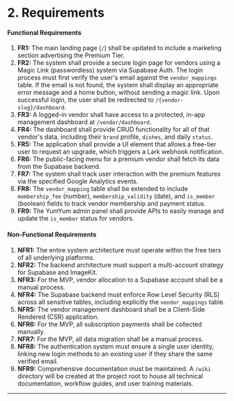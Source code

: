 # 2. Requirements

#### **Functional Requirements**
1.  **FR1:** The main landing page (`/`) shall be updated to include a marketing section advertising the Premium Tier.
2.  **FR2:** The system shall provide a secure login page for vendors using a Magic Link (passwordless) system via Supabase Auth. The login process must first verify the user's email against the `vendor_mappings` table. If the email is not found, the system shall display an appropriate error message and a home button, without sending a magic link. Upon successful login, the user shall be redirected to `/{vendor-slug}/dashboard`.
3.  **FR3:** A logged-in vendor shall have access to a protected, in-app management dashboard at `/vendor/dashboard`.
4.  **FR4:** The dashboard shall provide CRUD functionality for all of that vendor's data, including their `brand` profile, `dishes`, and daily `status`.
5.  **FR5:** The application shall provide a UI element that allows a free-tier user to request an upgrade, which triggers a Lark webhook notification.
6.  **FR6:** The public-facing menu for a premium vendor shall fetch its data from the Supabase backend.
7.  **FR7:** The system shall track user interaction with the premium features via the specified Google Analytics events.
8.  **FR8:** The `vendor_mapping` table shall be extended to include `membership_fee` (number), `membership_validity` (date), and `is_member` (boolean) fields to track vendor membership and payment status.
9.  **FR9:** The YumYum admin panel shall provide APIs to easily manage and update the `is_member` status for vendors.

#### **Non-Functional Requirements**
1.  **NFR1:** The entire system architecture must operate within the free tiers of all underlying platforms.
2.  **NFR2:** The backend architecture must support a multi-account strategy for Supabase and ImageKit.
3.  **NFR3:** For the MVP, vendor allocation to a Supabase account shall be a manual process.
4.  **NFR4:** The Supabase backend must enforce Row Level Security (RLS) across all sensitive tables, including explicitly the `vendor_mappings` table.
5.  **NFR5:** The vendor management dashboard shall be a Client-Side Rendered (CSR) application.
6.  **NFR6:** For the MVP, all subscription payments shall be collected manually.
7.  **NFR7:** For the MVP, all data migration shall be a manual process.
8.  **NFR8:** The authentication system must ensure a single user identity, linking new login methods to an existing user if they share the same verified email.
9.  **NFR9:** Comprehensive documentation must be maintained. A `/wiki` directory will be created at the project root to house all technical documentation, workflow guides, and user training materials.

---
